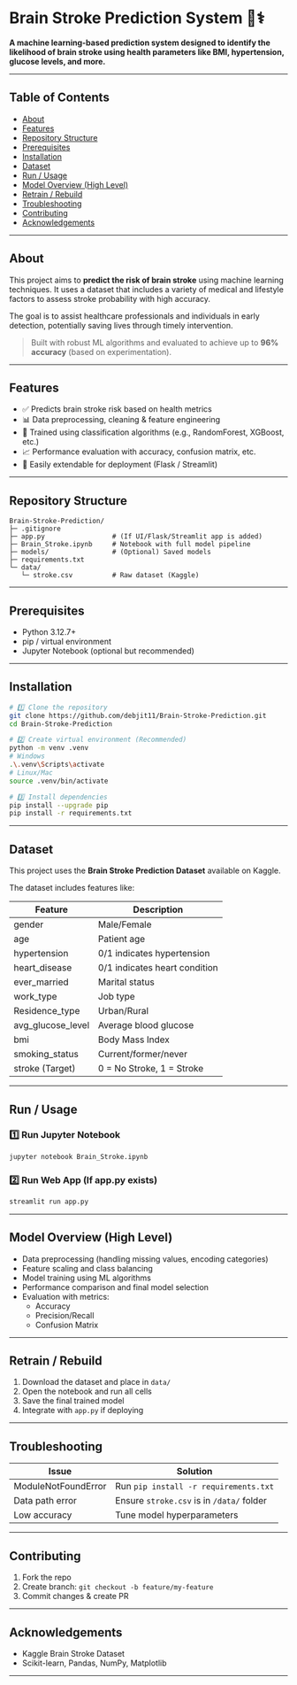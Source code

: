 # Brain Stroke Prediction System 🧠⚕️

**A machine learning-based prediction system designed to identify the likelihood of brain stroke using health parameters like BMI, hypertension, glucose levels, and more.**

---

## Table of Contents

- [About](#about)  
- [Features](#features)  
- [Repository Structure](#repository-structure)  
- [Prerequisites](#prerequisites)  
- [Installation](#installation)  
- [Dataset](#dataset)  
- [Run / Usage](#run--usage)  
- [Model Overview (High Level)](#model-overview-high-level)  
- [Retrain / Rebuild](#retrain--rebuild)  
- [Troubleshooting](#troubleshooting)  
- [Contributing](#contributing)  
- [Acknowledgements](#acknowledgements)

---

## About

This project aims to **predict the risk of brain stroke** using machine learning techniques. It uses a dataset that includes a variety of medical and lifestyle factors to assess stroke probability with high accuracy.

The goal is to assist healthcare professionals and individuals in early detection, potentially saving lives through timely intervention.

> Built with robust ML algorithms and evaluated to achieve up to **96% accuracy** (based on experimentation).

---

## Features

- ✅ Predicts brain stroke risk based on health metrics  
- 📊 Data preprocessing, cleaning & feature engineering  
- 🤖 Trained using classification algorithms (e.g., RandomForest, XGBoost, etc.)  
- 📈 Performance evaluation with accuracy, confusion matrix, etc.  
- 🧪 Easily extendable for deployment (Flask / Streamlit)

---

## Repository Structure

```
Brain-Stroke-Prediction/
├─ .gitignore
├─ app.py                 # (If UI/Flask/Streamlit app is added)
├─ Brain_Stroke.ipynb     # Notebook with full model pipeline
├─ models/                # (Optional) Saved models
├─ requirements.txt
└─ data/
   └─ stroke.csv          # Raw dataset (Kaggle)
```

---

## Prerequisites

- Python 3.12.7+  
- pip / virtual environment  
- Jupyter Notebook (optional but recommended)

---

## Installation

```bash
# 1️⃣ Clone the repository
git clone https://github.com/debjit11/Brain-Stroke-Prediction.git
cd Brain-Stroke-Prediction

# 2️⃣ Create virtual environment (Recommended)
python -m venv .venv
# Windows
.\.venv\Scripts\activate
# Linux/Mac
source .venv/bin/activate

# 3️⃣ Install dependencies
pip install --upgrade pip
pip install -r requirements.txt
```

---

## Dataset

This project uses the **Brain Stroke Prediction Dataset** available on Kaggle.

The dataset includes features like:

| Feature          | Description                          |
|------------------|--------------------------------------|
| gender           | Male/Female                          |
| age              | Patient age                          |
| hypertension     | 0/1 indicates hypertension           |
| heart_disease    | 0/1 indicates heart condition        |
| ever_married     | Marital status                       |
| work_type        | Job type                             |
| Residence_type   | Urban/Rural                          |
| avg_glucose_level| Average blood glucose                |
| bmi              | Body Mass Index                      |
| smoking_status   | Current/former/never                 |
| stroke (Target)  | 0 = No Stroke, 1 = Stroke            |

---

## Run / Usage

### 1️⃣ Run Jupyter Notebook

```bash
jupyter notebook Brain_Stroke.ipynb
```

### 2️⃣ Run Web App (If app.py exists)

```bash
streamlit run app.py
```

---

## Model Overview (High Level)

- Data preprocessing (handling missing values, encoding categories)  
- Feature scaling and class balancing  
- Model training using ML algorithms  
- Performance comparison and final model selection  
- Evaluation with metrics:
  - Accuracy
  - Precision/Recall
  - Confusion Matrix

---

## Retrain / Rebuild

1. Download the dataset and place in `data/`  
2. Open the notebook and run all cells  
3. Save the final trained model  
4. Integrate with `app.py` if deploying

---

## Troubleshooting

| Issue | Solution |
|-------|----------|
| ModuleNotFoundError | Run `pip install -r requirements.txt` |
| Data path error | Ensure `stroke.csv` is in `/data/` folder |
| Low accuracy | Tune model hyperparameters |

---

## Contributing

1. Fork the repo  
2. Create branch: `git checkout -b feature/my-feature`  
3. Commit changes & create PR  

---

## Acknowledgements

- Kaggle Brain Stroke Dataset  
- Scikit-learn, Pandas, NumPy, Matplotlib  

---
